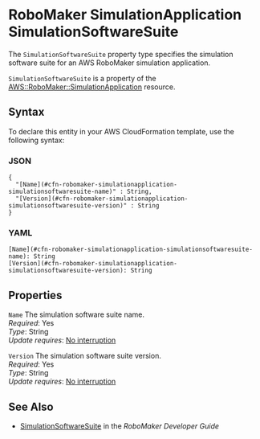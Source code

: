 # RoboMaker SimulationApplication SimulationSoftwareSuite<a name="aws-properties-robomaker-simulationapplication-simulationsoftwaresuite"></a>

<a name="aws-properties-robomaker-simulationapplication-simulationsoftwaresuite-description"></a>The `SimulationSoftwareSuite` property type specifies the simulation software suite for an AWS RoboMaker simulation application\.

<a name="aws-properties-robomaker-simulationapplication-simulationsoftwaresuite-inheritance"></a> `SimulationSoftwareSuite` is a property of the [AWS::RoboMaker::SimulationApplication](aws-resource-robomaker-simulationapplication.md) resource\.

## Syntax<a name="aws-properties-robomaker-simulationapplication-simulationsoftwaresuite-syntax"></a>

To declare this entity in your AWS CloudFormation template, use the following syntax:

### JSON<a name="aws-properties-robomaker-simulationapplication-simulationsoftwaresuite-syntax.json"></a>

```
{
  "[Name](#cfn-robomaker-simulationapplication-simulationsoftwaresuite-name)" : String,
  "[Version](#cfn-robomaker-simulationapplication-simulationsoftwaresuite-version)" : String
}
```

### YAML<a name="aws-properties-robomaker-simulationapplication-simulationsoftwaresuite-syntax.yaml"></a>

```
[Name](#cfn-robomaker-simulationapplication-simulationsoftwaresuite-name): String
[Version](#cfn-robomaker-simulationapplication-simulationsoftwaresuite-version): String
```

## Properties<a name="aws-properties-robomaker-simulationapplication-simulationsoftwaresuite-properties"></a>

`Name`  <a name="cfn-robomaker-simulationapplication-simulationsoftwaresuite-name"></a>
The simulation software suite name\.  
 *Required*: Yes  
 *Type*: String  
 *Update requires*: [No interruption](using-cfn-updating-stacks-update-behaviors.md#update-no-interrupt) 

`Version`  <a name="cfn-robomaker-simulationapplication-simulationsoftwaresuite-version"></a>
The simulation software suite version\.  
 *Required*: Yes  
 *Type*: String  
 *Update requires*: [No interruption](using-cfn-updating-stacks-update-behaviors.md#update-no-interrupt) 

## See Also<a name="aws-properties-robomaker-simulationapplication-simulationsoftwaresuite-seealso"></a>
+ [SimulationSoftwareSuite](https://docs.aws.amazon.com/robomaker/latest/dg/API_SimulationSoftwareSuite) in the *RoboMaker Developer Guide*